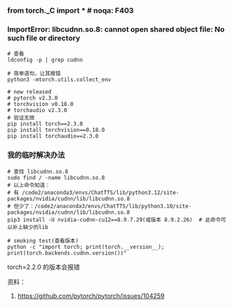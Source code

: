 ### from torch._C import *  # noqa: F403
### ImportError: libcudnn.so.8: cannot open shared object file: No such file or directory

```
# 查看
ldconfig -p | grep cudnn

# 简单语句，让其报错
python3 -mtorch.utils.collect_env

# new released
# pytorch v2.3.0
# torchvision v0.18.0
# torchaudio v2.3.0
# 验证无效
pip install torch==2.3.0
pip install torchvision==0.18.0
pip install torchaudio==2.3.0

```

### 我的临时解决办法
```
# 查找 libcudnn.so.8
sudo find / -name libcudnn.so.8
# 以上命令知道：
# 有 /code2/anaconda3/envs/ChatTTS/lib/python3.12/site-packages/nvidia/cudnn/lib/libcudnn.so.8
# 但少了：/code2/anaconda3/envs/ChatTTS/lib/python3.10/site-packages/nvidia/cudnn/lib/libcudnn.so.8
pip3 install -U nvidia-cudnn-cu12==8.9.7.29(或版本 8.9.2.26)  # 此命令可以补上缺少的lib

# smoking test(查看版本)
python -c "import torch; print(torch.__version__); print(torch.backends.cudnn.version())"
```







torch=2.2.0 的版本会报错




资料：  
1. https://github.com/pytorch/pytorch/issues/104259